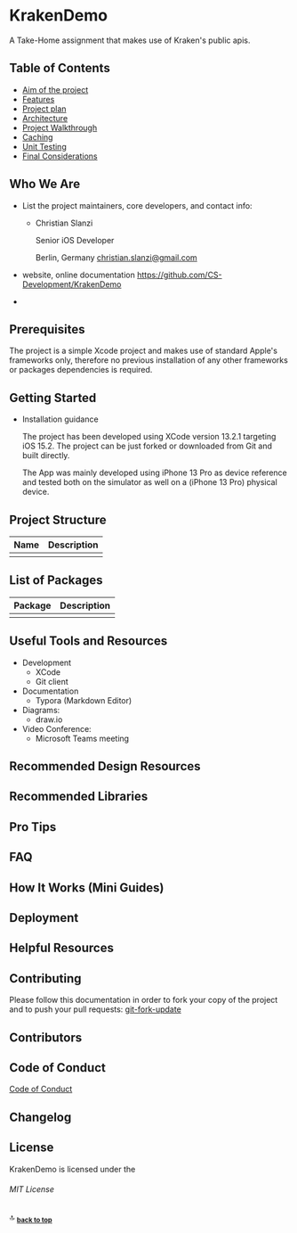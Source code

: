 # KrakenDemo
A Take-Home assignment that makes use of Kraken's public apis.

## Table of Contents

- [Aim of the project](Docs/AimOfTheProject/000_Introduction.md)
- [Features](Docs/Features/000_Features.md)
- [Project plan](Docs/ProjectPlan/000_ProjectPlan.md)
- [Architecture](Docs/Architecture/000_Architecture.md)
- [Project Walkthrough ](Docs/Walkthrough/000_Walkthrough.md)
- [Caching](Docs/Caching/000_Caching.md)
- [Unit Testing](Docs/Testing/000_UnitTesting.md)
- [Final Considerations](Docs/Considerations/000_FinalConsiderations.md)





## Who We Are

* List the project maintainers, core developers, and contact info:

  - Christian Slanzi

    Senior iOS Developer

    Berlin, Germany
    christian.slanzi@gmail.com

* website, online documentation
  https://github.com/CS-Development/KrakenDemo 


* 

## Prerequisites

The project is a simple Xcode project and makes use of standard Apple's frameworks only, therefore no previous installation of any other frameworks or packages dependencies is required.

## Getting Started

* Installation guidance

  The project has been developed using XCode version 13.2.1 targeting iOS 15.2. The project can be just forked or downloaded from Git and built directly.

  The App was mainly developed using iPhone 13 Pro as device reference and tested both on the simulator as well on a (iPhone 13 Pro) physical device.

## Project Structure

| Name | Description |
| ---- | ----------- |
|      |             |

## List of Packages

| Package | Description |
| ------- | ----------- |
|         |             |

## Useful Tools and Resources

- Development
  - XCode
  - Git client
- Documentation
  - Typora (Markdown Editor)
- Diagrams:
  - draw.io
- Video Conference:
  - Microsoft Teams meeting

## Recommended Design Resources

## Recommended Libraries

## Pro Tips

## FAQ

## How It Works (Mini Guides)

## Deployment

## Helpful Resources

## Contributing

Please follow this documentation in order to fork your copy of the project and to push your pull requests:
[git-fork-update](Docs/git-fork-update/gistfile1.md)

## Contributors

## Code of Conduct

[Code of Conduct](./CODE_OF_CONDUCT.md)

## Changelog

## License  

KrakenDemo is licensed under the

###### MIT License

:top: <sub>[**back to top**](#table-of-contents)</sub>

